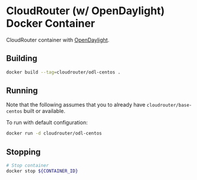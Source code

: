 # CloudRouter (w/ OpenDaylight) Docker Container
CloudRouter container with [OpenDaylight](http://www.opendaylight.org/).

## Building
```sh
docker build --tag=cloudrouter/odl-centos .
```

## Running
Note that the following assumes that you to already have `cloudrouter/base-centos` built or available.

To run with default configuration:
```sh
docker run -d cloudrouter/odl-centos
```

## Stopping
```sh
# Stop container
docker stop ${CONTAINER_ID}
```
